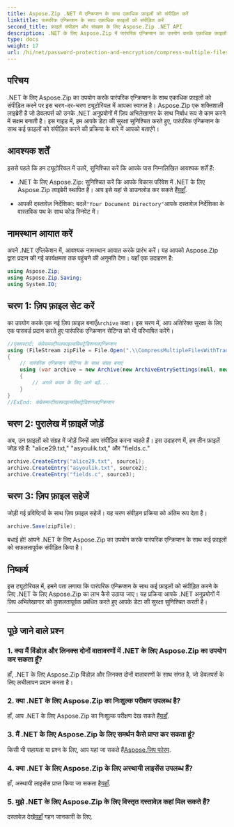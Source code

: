 ```yaml
---
title: Aspose.Zip .NET में एन्क्रिप्शन के साथ एकाधिक फ़ाइलों को संपीड़ित करें
linktitle: पारंपरिक एन्क्रिप्शन के साथ एकाधिक फ़ाइलों को संपीड़ित करें
second_title: फ़ाइलें संपीड़न और संग्रहण के लिए Aspose.Zip .NET API
description: .NET के लिए Aspose.Zip में पारंपरिक एन्क्रिप्शन का उपयोग करके एकाधिक फ़ाइलों को सुरक्षित रूप से संपीड़ित करना सीखें। अपने .NET अनुप्रयोगों में डेटा सुरक्षा बढ़ाएँ।
type: docs
weight: 17
url: /hi/net/password-protection-and-encryption/compress-multiple-files-traditional-encryption/
---
```


## परिचय

.NET के लिए Aspose.Zip का उपयोग करके पारंपरिक एन्क्रिप्शन के साथ एकाधिक फ़ाइलों को संपीड़ित करने पर इस चरण-दर-चरण ट्यूटोरियल में आपका स्वागत है। Aspose.Zip एक शक्तिशाली लाइब्रेरी है जो डेवलपर्स को उनके .NET अनुप्रयोगों में ज़िप अभिलेखागार के साथ निर्बाध रूप से काम करने में सक्षम बनाती है। इस गाइड में, हम आपके डेटा की सुरक्षा सुनिश्चित करते हुए, पारंपरिक एन्क्रिप्शन के साथ कई फ़ाइलों को संपीड़ित करने की प्रक्रिया के बारे में आपको बताएंगे।

## आवश्यक शर्तें

इससे पहले कि हम ट्यूटोरियल में उतरें, सुनिश्चित करें कि आपके पास निम्नलिखित आवश्यक शर्तें हैं:

-  .NET के लिए Aspose.Zip: सुनिश्चित करें कि आपके विकास परिवेश में .NET के लिए Aspose.Zip लाइब्रेरी स्थापित है। आप इसे यहां से डाउनलोड कर सकते हैं[यहाँ](https://releases.aspose.com/zip/net/).

-  आपकी दस्तावेज़ निर्देशिका: बदलें`"Your Document Directory"`आपके दस्तावेज़ निर्देशिका के वास्तविक पथ के साथ कोड स्निपेट में।

## नामस्थान आयात करें

अपने .NET एप्लिकेशन में, आवश्यक नामस्थान आयात करके प्रारंभ करें। यह आपको Aspose.Zip द्वारा प्रदान की गई कार्यक्षमता तक पहुंचने की अनुमति देगा। यहाँ एक उदाहरण है:

```csharp
using Aspose.Zip;
using Aspose.Zip.Saving;
using System.IO;
```

## चरण 1: ज़िप फ़ाइल सेट करें

 का उपयोग करके एक नई ज़िप फ़ाइल बनाएँ`Archive` कक्षा। इस चरण में, आप अतिरिक्त सुरक्षा के लिए एक पासवर्ड प्रदान करते हुए पारंपरिक एन्क्रिप्शन सेटिंग्स को भी परिभाषित करेंगे।

```csharp
//एक्सस्टार्ट: कंप्रेसमल्टीपलफाइल्सविथट्रेडिशनलएन्क्रिप्शन
using (FileStream zipFile = File.Open(".\\CompressMultipleFilesWithTraditionalEncryption_out.zip", FileMode.Create))
{
    // पारंपरिक एन्क्रिप्शन सेटिंग्स के साथ संग्रह बनाएं
    using (var archive = new Archive(new ArchiveEntrySettings(null, new TraditionalEncryptionSettings("p@s$"))))
    {
        // अगले कदम के लिए आगे बढ़ें...
    }
}
//ExEnd: कंप्रेसमल्टीपलफाइल्सविथट्रेडिशनलएन्क्रिप्शन
```

## चरण 2: पुरालेख में फ़ाइलें जोड़ें

अब, उन फ़ाइलों को संग्रह में जोड़ें जिन्हें आप संपीड़ित करना चाहते हैं। इस उदाहरण में, हम तीन फ़ाइलें जोड़ रहे हैं: "alice29.txt," "asyoulik.txt," और "fields.c."

```csharp
archive.CreateEntry("alice29.txt", source1);
archive.CreateEntry("asyoulik.txt", source2);
archive.CreateEntry("fields.c", source3);
```

## चरण 3: ज़िप फ़ाइल सहेजें

जोड़ी गई प्रविष्टियों के साथ ज़िप फ़ाइल सहेजें। यह चरण संपीड़न प्रक्रिया को अंतिम रूप देता है।

```csharp
archive.Save(zipFile);
```

बधाई हो! आपने .NET के लिए Aspose.Zip का उपयोग करके पारंपरिक एन्क्रिप्शन के साथ कई फ़ाइलों को सफलतापूर्वक संपीड़ित किया है।

## निष्कर्ष

इस ट्यूटोरियल में, हमने पता लगाया कि पारंपरिक एन्क्रिप्शन के साथ कई फ़ाइलों को संपीड़ित करने के लिए .NET के लिए Aspose.Zip का लाभ कैसे उठाया जाए। यह प्रक्रिया आपके .NET अनुप्रयोगों में ज़िप अभिलेखागार को कुशलतापूर्वक प्रबंधित करते हुए आपके डेटा की सुरक्षा सुनिश्चित करती है।

---

## पूछे जाने वाले प्रश्न

### 1. क्या मैं विंडोज़ और लिनक्स दोनों वातावरणों में .NET के लिए Aspose.Zip का उपयोग कर सकता हूँ?

हाँ, .NET के लिए Aspose.Zip विंडोज़ और लिनक्स दोनों वातावरणों के साथ संगत है, जो डेवलपर्स के लिए लचीलापन प्रदान करता है।

### 2. क्या .NET के लिए Aspose.Zip का निःशुल्क परीक्षण उपलब्ध है?

 हाँ, आप .NET के लिए Aspose.Zip का निःशुल्क परीक्षण देख सकते हैं[यहाँ](https://releases.aspose.com/).

### 3. मैं .NET के लिए Aspose.Zip के लिए समर्थन कैसे प्राप्त कर सकता हूं?

 किसी भी सहायता या प्रश्न के लिए, आप यहां जा सकते हैं[Aspose.ज़िप फोरम](https://forum.aspose.com/c/zip/37).

### 4. क्या .NET के लिए Aspose.Zip के लिए अस्थायी लाइसेंस उपलब्ध हैं?

 हाँ, अस्थायी लाइसेंस प्राप्त किया जा सकता है[यहाँ](https://purchase.aspose.com/temporary-license/).

### 5. मुझे .NET के लिए Aspose.Zip के लिए विस्तृत दस्तावेज़ कहां मिल सकते हैं?

दस्तावेज़ देखें[यहाँ](https://reference.aspose.com/zip/net/) गहन जानकारी के लिए.
